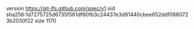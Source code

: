 version https://git-lfs.github.com/spec/v1
oid sha256:1d7275725d6735f561df60fb3c24437e3d91440cbee652ddf0880723b2030f22
size 1170
